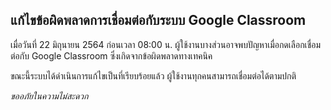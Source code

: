 ## แก้ไขข้อผิดพลาดการเชื่อมต่อกับระบบ Google Classroom

เมื่อวันที่ 22 มิถุนายน 2564 ก่อนเวลา 08:00 น. ผู้ใช้งานบางส่วนอาจพบปัญหาเมื่อกดเลือกเชื่อมต่อกับ Google Classroom ซึ่งเกิดจากข้อผิดพลาดทางเทคนิค

ขณะนี้ระบบได้ดำเนินการแก้ไขเป็นที่เรียบร้อยแล้ว ผู้ใช้งานทุกคนสามารถเชื่อมต่อได้ตามปกติ

*ขออภัยในความไม่สะดวก*
